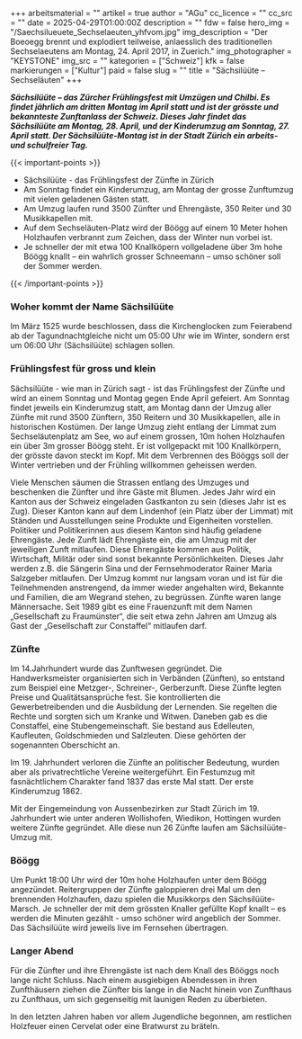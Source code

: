 +++
arbeitsmaterial = ""
artikel = true
author = "AGu"
cc_licence = ""
cc_src = ""
date = 2025-04-29T01:00:00Z
description = ""
fdw = false
hero_img = "/Saechsilueuete_Sechselaeuten_yhfvom.jpg"
img_description = "Der Boeoegg brennt und explodiert teilweise, anlaesslich des traditionellen Sechselaeutens am Montag, 24. April 2017, in Zuerich."
img_photographer = "KEYSTONE"
img_src = ""
kategorien = ["Schweiz"]
kfk = false
markierungen = ["Kultur"]
paid = false
slug = ""
title = "Sächsilüüte – Sechseläuten"
+++

**_Sächsilüüte – das Zürcher Frühlingsfest mit Umzügen und Chilbi. Es findet jährlich am dritten Montag im April statt und ist der grösste und bekannteste Zunftanlass der Schweiz. Dieses Jahr findet das Sächsilüüte am Montag, 28. April, und der Kinderumzug am  Sonntag, 27. April statt. Der Sächsilüüte-Montag ist in der Stadt Zürich ein arbeits- und schulfreier Tag._**

{{< important-points >}}

<ul>

<li>Sächsilüüte - das Frühlingsfest der Zünfte in Zürich
</li>

<li>Am Sonntag findet ein Kinderumzug, am Montag der grosse Zunftumzug mit vielen geladenen Gästen statt.
</li>

<li>Am Umzug laufen rund 3500 Zünfter und Ehrengäste, 350 Reiter und 30 Musikkapellen mit.
</li>

<li>Auf dem Sechseläuten-Platz wird der Böögg auf einem 10 Meter hohen Holzhaufen verbrannt zum Zeichen, dass der Winter nun vorbei ist.
</li>

<li>Je schneller der mit etwa 100 Knallköpern vollgeladene über 3m hohe Böögg knallt – ein wahrlich grosser Schneemann – umso schöner soll der Sommer werden.
</li>

</ul>

{{< /important-points >}}

### Woher kommt der Name Sächsilüüte

Im März 1525 wurde beschlossen, dass die Kirchenglocken zum Feierabend ab der Tagundnachtgleiche nicht um 05:00 Uhr wie im Winter, sondern erst um 06:00 Uhr (Sächsilüüte) schlagen sollen. 

### Frühlingsfest für gross und klein

Sächsilüüte - wie man in Zürich sagt - ist das Frühlingsfest der Zünfte und wird an einem Sonntag und Montag gegen Ende April gefeiert. Am Sonntag findet jeweils ein Kinderumzug statt, am Montag dann der Umzug aller Zünfte mit rund 3500 Zünftern, 350 Reitern und 30 Musikkapellen, alle in historischen Kostümen. Der lange Umzug zieht entlang der Limmat zum Sechseläutenplatz am See, wo auf einem grossen, 10m hohen Holzhaufen ein über 3m grosser Böögg steht. Er ist vollgepackt mit 100 Knallkörpern, der grösste davon steckt im Kopf. Mit dem Verbrennen des Bööggs soll der Winter vertrieben und der Frühling willkommen geheissen werden.

Viele Menschen säumen die Strassen entlang des Umzuges und beschenken die Zünfter und ihre Gäste mit Blumen. Jedes Jahr wird ein Kanton aus der Schweiz eingeladen Gastkanton zu sein (dieses Jahr ist es Zug). Dieser Kanton kann auf dem Lindenhof (ein Platz über der Limmat) mit Ständen und Ausstellungen seine Produkte und Eigenheiten vorstellen. Politiker und Politikerinnen aus diesem Kanton sind häufig geladene Ehrengäste. Jede Zunft lädt Ehrengäste ein, die am Umzug mit der jeweiligen Zunft mitlaufen. Diese Ehrengäste kommen aus Politik, Wirtschaft, Militär oder sind sonst bekannte Persönlichkeiten. Dieses Jahr werden z.B. die Sängerin Sina und der Fernsehmoderator Rainer Maria Salzgeber mitlaufen. Der Umzug kommt nur langsam voran und ist für die Teilnehmenden anstrengend, da immer wieder angehalten wird, Bekannte und Familien, die am Wegrand stehen, zu begrüssen. Zünfte waren lange Männersache. Seit 1989 gibt es eine Frauenzunft mit dem Namen „Gesellschaft zu Fraumünster“, die seit etwa zehn Jahren am Umzug als Gast der „Gesellschaft zur Constaffel“ mitlaufen darf. 

### Zünfte

Im 14.Jahrhundert wurde das Zunftwesen gegründet. Die Handwerksmeister organisierten sich in Verbänden (Zünften), so entstand zum Beispiel eine Metzger-, Schreiner-, Gerberzunft. Diese Zünfte legten Preise und Qualitätsansprüche fest. Sie kontrollierten die Gewerbetreibenden und die Ausbildung der Lernenden. Sie regelten die Rechte und sorgten sich um Kranke und Witwen. Daneben gab es die Constaffel, eine Stubengemeinschaft. Sie bestand aus Edelleuten, Kaufleuten, Goldschmieden und Salzleuten. Diese gehörten der sogenannten Oberschicht an.

Im 19. Jahrhundert verloren die Zünfte an politischer Bedeutung, wurden aber als privatrechtliche Vereine weitergeführt. Ein Festumzug mit fasnächtlichem Charakter fand 1837 das erste Mal statt. Der erste Kinderumzug 1862.

Mit der Eingemeindung von Aussenbezirken zur Stadt Zürich im 19. Jahrhundert wie unter anderen Wollishofen, Wiedikon, Hottingen wurden weitere Zünfte gegründet. 
Alle diese nun 26 Zünfte laufen am Sächsilüüte-Umzug mit. 

### Böögg

Um Punkt 18:00 Uhr wird der 10m hohe Holzhaufen unter dem Böögg angezündet. Reitergruppen der Zünfte galoppieren drei Mal um den brennenden Holzhaufen, dazu spielen die Musikkorps den Sächsilüüte-Marsch. Je schneller der mit dem grössten Knaller gefüllte Kopf knallt – es werden die Minuten gezählt - umso schöner wird angeblich der Sommer. Das Sächsilüüte wird jeweils live im Fernsehen übertragen. 

### Langer Abend

Für die Zünfter und ihre Ehrengäste ist nach dem Knall des Bööggs noch lange nicht Schluss. Nach einem ausgiebigen Abendessen in ihren Zunfthäusern ziehen die Zünfter bis lange in die Nacht hinein von Zunfthaus zu Zunfthaus, um sich gegenseitig mit launigen Reden zu überbieten.

In den letzten Jahren haben vor allem Jugendliche begonnen, am restlichen Holzfeuer einen Cervelat oder eine Bratwurst zu bräteln. 
